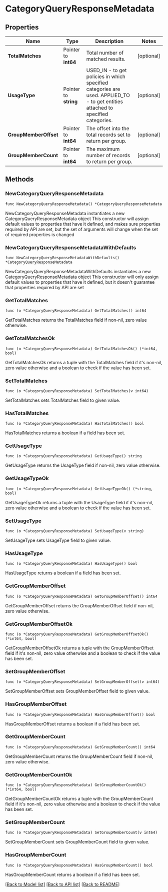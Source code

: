 # CategoryQueryResponseMetadata

## Properties

Name | Type | Description | Notes
------------ | ------------- | ------------- | -------------
**TotalMatches** | Pointer to **int64** | Total number of matched results. | [optional] 
**UsageType** | Pointer to **string** | USED_IN - to get policies in which specified categories are used. APPLIED_TO - to get entities attached to specified categories.  | [optional] 
**GroupMemberOffset** | Pointer to **int64** | The offset into the total records set to return per group.  | [optional] 
**GroupMemberCount** | Pointer to **int64** | The maximum number of records to return per group. | [optional] 

## Methods

### NewCategoryQueryResponseMetadata

`func NewCategoryQueryResponseMetadata() *CategoryQueryResponseMetadata`

NewCategoryQueryResponseMetadata instantiates a new CategoryQueryResponseMetadata object
This constructor will assign default values to properties that have it defined,
and makes sure properties required by API are set, but the set of arguments
will change when the set of required properties is changed

### NewCategoryQueryResponseMetadataWithDefaults

`func NewCategoryQueryResponseMetadataWithDefaults() *CategoryQueryResponseMetadata`

NewCategoryQueryResponseMetadataWithDefaults instantiates a new CategoryQueryResponseMetadata object
This constructor will only assign default values to properties that have it defined,
but it doesn't guarantee that properties required by API are set

### GetTotalMatches

`func (o *CategoryQueryResponseMetadata) GetTotalMatches() int64`

GetTotalMatches returns the TotalMatches field if non-nil, zero value otherwise.

### GetTotalMatchesOk

`func (o *CategoryQueryResponseMetadata) GetTotalMatchesOk() (*int64, bool)`

GetTotalMatchesOk returns a tuple with the TotalMatches field if it's non-nil, zero value otherwise
and a boolean to check if the value has been set.

### SetTotalMatches

`func (o *CategoryQueryResponseMetadata) SetTotalMatches(v int64)`

SetTotalMatches sets TotalMatches field to given value.

### HasTotalMatches

`func (o *CategoryQueryResponseMetadata) HasTotalMatches() bool`

HasTotalMatches returns a boolean if a field has been set.

### GetUsageType

`func (o *CategoryQueryResponseMetadata) GetUsageType() string`

GetUsageType returns the UsageType field if non-nil, zero value otherwise.

### GetUsageTypeOk

`func (o *CategoryQueryResponseMetadata) GetUsageTypeOk() (*string, bool)`

GetUsageTypeOk returns a tuple with the UsageType field if it's non-nil, zero value otherwise
and a boolean to check if the value has been set.

### SetUsageType

`func (o *CategoryQueryResponseMetadata) SetUsageType(v string)`

SetUsageType sets UsageType field to given value.

### HasUsageType

`func (o *CategoryQueryResponseMetadata) HasUsageType() bool`

HasUsageType returns a boolean if a field has been set.

### GetGroupMemberOffset

`func (o *CategoryQueryResponseMetadata) GetGroupMemberOffset() int64`

GetGroupMemberOffset returns the GroupMemberOffset field if non-nil, zero value otherwise.

### GetGroupMemberOffsetOk

`func (o *CategoryQueryResponseMetadata) GetGroupMemberOffsetOk() (*int64, bool)`

GetGroupMemberOffsetOk returns a tuple with the GroupMemberOffset field if it's non-nil, zero value otherwise
and a boolean to check if the value has been set.

### SetGroupMemberOffset

`func (o *CategoryQueryResponseMetadata) SetGroupMemberOffset(v int64)`

SetGroupMemberOffset sets GroupMemberOffset field to given value.

### HasGroupMemberOffset

`func (o *CategoryQueryResponseMetadata) HasGroupMemberOffset() bool`

HasGroupMemberOffset returns a boolean if a field has been set.

### GetGroupMemberCount

`func (o *CategoryQueryResponseMetadata) GetGroupMemberCount() int64`

GetGroupMemberCount returns the GroupMemberCount field if non-nil, zero value otherwise.

### GetGroupMemberCountOk

`func (o *CategoryQueryResponseMetadata) GetGroupMemberCountOk() (*int64, bool)`

GetGroupMemberCountOk returns a tuple with the GroupMemberCount field if it's non-nil, zero value otherwise
and a boolean to check if the value has been set.

### SetGroupMemberCount

`func (o *CategoryQueryResponseMetadata) SetGroupMemberCount(v int64)`

SetGroupMemberCount sets GroupMemberCount field to given value.

### HasGroupMemberCount

`func (o *CategoryQueryResponseMetadata) HasGroupMemberCount() bool`

HasGroupMemberCount returns a boolean if a field has been set.


[[Back to Model list]](../README.md#documentation-for-models) [[Back to API list]](../README.md#documentation-for-api-endpoints) [[Back to README]](../README.md)


